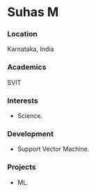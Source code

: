 # Suhas M

### Location

Karnataka, India

### Academics

SVIT

### Interests

- Science.

### Development

- Support Vector Machine.

### Projects

- ML.
